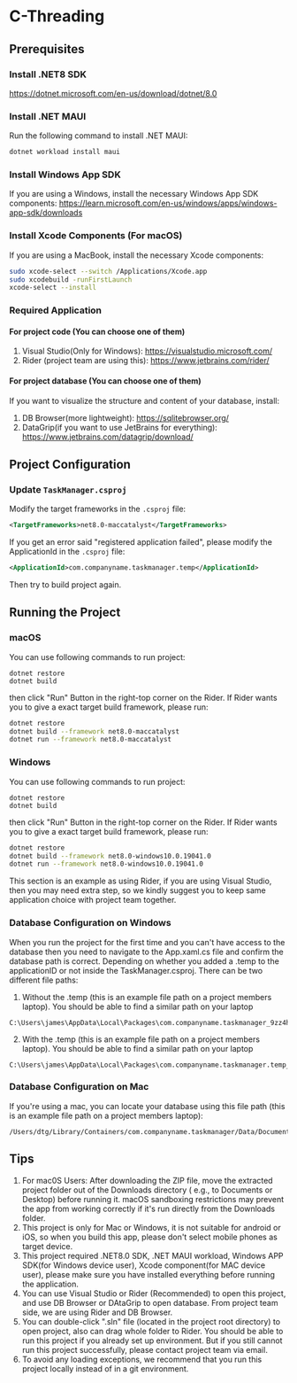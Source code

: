 # C-Threading

## Prerequisites

### Install .NET8 SDK

https://dotnet.microsoft.com/en-us/download/dotnet/8.0

### Install .NET MAUI

Run the following command to install .NET MAUI:

```sh
dotnet workload install maui
```

### Install Windows App SDK

If you are using a Windows, install the necessary Windows App SDK components:
https://learn.microsoft.com/en-us/windows/apps/windows-app-sdk/downloads

### Install Xcode Components (For macOS)

If you are using a MacBook, install the necessary Xcode components:

```sh
sudo xcode-select --switch /Applications/Xcode.app
sudo xcodebuild -runFirstLaunch
xcode-select --install
```

### Required Application

#### For project code (You can choose one of them)

1. Visual Studio(Only for Windows): https://visualstudio.microsoft.com/
2. Rider (project team are using this): https://www.jetbrains.com/rider/

#### For project database  (You can choose one of them)

If you want to visualize the structure and content of your database, install:

1. DB Browser(more lightweight): https://sqlitebrowser.org/
2. DataGrip(if you want to use JetBrains for everything): https://www.jetbrains.com/datagrip/download/

## Project Configuration

### Update `TaskManager.csproj`

Modify the target frameworks in the `.csproj` file:

```xml
<TargetFrameworks>net8.0-maccatalyst</TargetFrameworks>
```

If you get an error said "registered application failed", please modify the ApplicationId in the `.csproj` file:

```xml
<ApplicationId>com.companyname.taskmanager.temp</ApplicationId>
```

Then try to build project again.

## Running the Project

### macOS

You can use following commands to run project:

```shell
dotnet restore
dotnet build
```

then click "Run" Button in the right-top corner on the Rider.
If Rider wants you to give a exact target build framework, please run:

```sh
dotnet restore
dotnet build --framework net8.0-maccatalyst
dotnet run --framework net8.0-maccatalyst
```

### Windows

You can use following commands to run project:

```shell
dotnet restore
dotnet build
```

then click "Run" Button in the right-top corner on the Rider.
If Rider wants you to give a exact target build framework, please run:

```sh
dotnet restore
dotnet build --framework net8.0-windows10.0.19041.0
dotnet run --framework net8.0-windows10.0.19041.0
```

This section is an example as using Rider, if you are using Visual Studio, then you may need extra step, so we kindly
suggest you to keep same application choice with project team together.

### Database Configuration on Windows

When you run the project for the first time and you can't have access to the database then you need to navigate to the
App.xaml.cs file and confirm the database path is correct. Depending on whether you added a .temp to the applicationID
or not inside the TaskManager.csproj. There can be two different file paths:

1. Without the .temp (this is an example file path on a project members laptop). You should be able to find a similar
   path on your laptop

```
C:\Users\james\AppData\Local\Packages\com.companyname.taskmanager_9zz4h110yvjzm\LocalCache\Local\TaskManager.db
```

2. With the .temp (this is an example file path on a project members laptop). You should be able to find a similar path
   on your laptop

```
C:\Users\james\AppData\Local\Packages\com.companyname.taskmanager.temp_9zz4h110yvjzm\LocalCache\Local\TaskManager.db
```

### Database Configuration on Mac

If you're using a mac, you can locate your database using this file path (this is an example file path on a project
members laptop):

```
/Users/dtg/Library/Containers/com.companyname.taskmanager/Data/Documents/TaskManager.db
```

## Tips

1. For mac0S Users: After downloading the ZIP file, move the extracted project folder out of the Downloads directory (
   e.g., to Documents or Desktop) before running it. macOS sandboxing restrictions may prevent the app from working
   correctly if it's run directly from the Downloads folder.
2. This project is only for Mac or Windows, it is not suitable for android or iOS, so when you build this app, please
   don't select mobile phones as target device.
3. This project required .NET8.0 SDK, .NET MAUI workload, Windows APP SDK(for Windows device user), Xcode component(for
   MAC device user), please make sure you have installed everything before running the application.
3. You can use Visual Studio or Rider (Recommended) to open this project, and use DB Browser or DAtaGrip to open
   database. From project team side, we are using Rider and DB Browser.
4. You can double-click ".sln" file (located in the project root directory) to open project, also can drag whole folder
   to Rider. You should be able to run this project if you already set up environment. But if you still cannot run this
   project successfully, please contact project team via email.
5. To avoid any loading exceptions, we recommend that you run this project locally instead of in a git environment.
